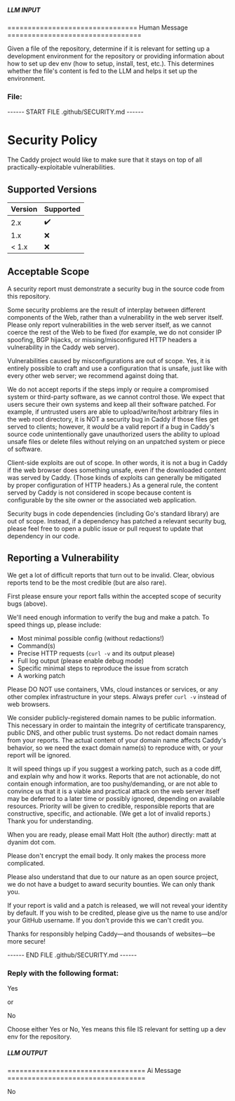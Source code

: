 ##### LLM INPUT #####
================================ Human Message =================================

Given a file of the repository, determine if it is relevant for setting up a development environment for the repository or providing information about how to set up dev env (how to setup, install, test, etc.). This determines whether the file's content is fed to the LLM and helps it set up the environment.

### File:
------ START FILE .github/SECURITY.md ------
# Security Policy

The Caddy project would like to make sure that it stays on top of all practically-exploitable vulnerabilities.


## Supported Versions

| Version | Supported          |
| ------- | ------------------ |
| 2.x     | ✔️ |
| 1.x     | :x:                |
| < 1.x   | :x:                |


## Acceptable Scope

A security report must demonstrate a security bug in the source code from this repository.

Some security problems are the result of interplay between different components of the Web, rather than a vulnerability in the web server itself. Please only report vulnerabilities in the web server itself, as we cannot coerce the rest of the Web to be fixed (for example, we do not consider IP spoofing, BGP hijacks, or missing/misconfigured HTTP headers a vulnerability in the Caddy web server).

Vulnerabilities caused by misconfigurations are out of scope. Yes, it is entirely possible to craft and use a configuration that is unsafe, just like with every other web server; we recommend against doing that.

We do not accept reports if the steps imply or require a compromised system or third-party software, as we cannot control those. We expect that users secure their own systems and keep all their software patched. For example, if untrusted users are able to upload/write/host arbitrary files in the web root directory, it is NOT a security bug in Caddy if those files get served to clients; however, it _would_ be a valid report if a bug in Caddy's source code unintentionally gave unauthorized users the ability to upload unsafe files or delete files without relying on an unpatched system or piece of software.

Client-side exploits are out of scope. In other words, it is not a bug in Caddy if the web browser does something unsafe, even if the downloaded content was served by Caddy. (Those kinds of exploits can generally be mitigated by proper configuration of HTTP headers.) As a general rule, the content served by Caddy is not considered in scope because content is configurable by the site owner or the associated web application.

Security bugs in code dependencies (including Go's standard library) are out of scope. Instead, if a dependency has patched a relevant security bug, please feel free to open a public issue or pull request to update that dependency in our code.


## Reporting a Vulnerability

We get a lot of difficult reports that turn out to be invalid. Clear, obvious reports tend to be the most credible (but are also rare).

First please ensure your report falls within the accepted scope of security bugs (above).

We'll need enough information to verify the bug and make a patch. To speed things up, please include:

- Most minimal possible config (without redactions!)
- Command(s)
- Precise HTTP requests (`curl -v` and its output please)
- Full log output (please enable debug mode)
- Specific minimal steps to reproduce the issue from scratch
- A working patch

Please DO NOT use containers, VMs, cloud instances or services, or any other complex infrastructure in your steps. Always prefer `curl -v` instead of web browsers.

We consider publicly-registered domain names to be public information. This necessary in order to maintain the integrity of certificate transparency, public DNS, and other public trust systems. Do not redact domain names from your reports. The actual content of your domain name affects Caddy's behavior, so we need the exact domain name(s) to reproduce with, or your report will be ignored.

It will speed things up if you suggest a working patch, such as a code diff, and explain why and how it works. Reports that are not actionable, do not contain enough information, are too pushy/demanding, or are not able to convince us that it is a viable and practical attack on the web server itself may be deferred to a later time or possibly ignored, depending on available resources. Priority will be given to credible, responsible reports that are constructive, specific, and actionable. (We get a lot of invalid reports.) Thank you for understanding.

When you are ready, please email Matt Holt (the author) directly: matt at dyanim dot com.

Please don't encrypt the email body. It only makes the process more complicated.

Please also understand that due to our nature as an open source project, we do not have a budget to award security bounties. We can only thank you.

If your report is valid and a patch is released, we will not reveal your identity by default. If you wish to be credited, please give us the name to use and/or your GitHub username. If you don't provide this we can't credit you.

Thanks for responsibly helping Caddy&mdash;and thousands of websites&mdash;be more secure!

------ END FILE .github/SECURITY.md ------

### Reply with the following format:

<rel>Yes</rel>

or

<rel>No</rel>

Choose either Yes or No, Yes means this file IS relevant for setting up a dev env for the repository.

##### LLM OUTPUT #####
================================== Ai Message ==================================

<rel>No</rel>
